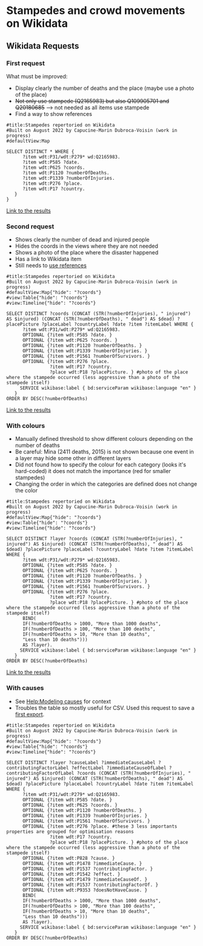# Stampedes and crowd movements on Wikidata

## Wikidata Requests
### First request
What must be improved:
* Display clearly the number of deaths and the place (maybe use a photo of the place)
* ~~Not only use stampede (Q2165983) but also Q109905701 and Q20180685~~ --> not needed as all items use stampede
* Find a way to show references

```SPARQL
#title:Stampedes repertoried on Wikidata
#Built on August 2022 by Capucine-Marin Dubroca-Voisin (work in progress)
#defaultView:Map

SELECT DISTINCT * WHERE {
      ?item wdt:P31/wdt:P279* wd:Q2165983.
      ?item wdt:P585 ?date.
      ?item wdt:P625 ?coords.
      ?item wdt:P1120 ?numberOfDeaths.
      ?item wdt:P1339 ?numberOfInjuries.
      ?item wdt:P276 ?place.
      ?item wdt:P17 ?country.
   }
}
```
[Link to the results](https://w.wiki/5ZtQ)

### Second request
* Shows clearly the number of dead and injured people
* Hides the coords in the views where they are not needed
* Shows a photo of the place where the disaster happened
* Has a link to Wikidata item
* Still needs to [use references](https://www.wikidata.org/wiki/Wikidata:SPARQL_query_service/queries#Properties_most_often_applied_to_references)

```SPARQL
#title:Stampedes repertoried on Wikidata
#Built on August 2022 by Capucine-Marin Dubroca-Voisin (work in progress)
#defaultView:Map{"hide": "?coords"}
#view:Table{"hide": "?coords"}
#view:Timeline{"hide": "?coords"}

SELECT DISTINCT ?coords (CONCAT (STR(?numberOfInjuries), " injured") AS $injured) (CONCAT (STR(?numberOfDeaths), " dead") AS $dead) ?placePicture ?placeLabel ?countryLabel ?date ?item ?itemLabel WHERE {
      ?item wdt:P31/wdt:P279* wd:Q2165983.
      OPTIONAL {?item wdt:P585 ?date. }
      OPTIONAL {?item wdt:P625 ?coords. }
      OPTIONAL {?item wdt:P1120 ?numberOfDeaths. }
      OPTIONAL {?item wdt:P1339 ?numberOfInjuries. }
      OPTIONAL {?item wdt:P1561 ?numberOfSurvivors. }
      OPTIONAL {?item wdt:P276 ?place.
                ?item wdt:P17 ?country.
                ?place wdt:P18 ?placePicture. } #photo of the place where the stampede occurred (less aggressive than a photo of the stampede itself)
     SERVICE wikibase:label { bd:serviceParam wikibase:language "en" }
   }
ORDER BY DESC(?numberOfDeaths)
```
[Link to the results](https://w.wiki/5Zum)

### With colours
* Manually defined threshold to show different colours depending on the number of deaths
* Be careful: Mina (2411 deaths, 2015) is not shown because one event in a layer may hide some other in different layers
* Did not found how to specify the colour for each category (looks it's hard-coded) it does not match the importance (red for smaller stampedes)
* Changing the order in which the categories are defined does not change the color

```SPARQL
#title:Stampedes repertoried on Wikidata
#Built on August 2022 by Capucine-Marin Dubroca-Voisin (work in progress)
#defaultView:Map{"hide": "?coords"}
#view:Table{"hide": "?coords"}
#view:Timeline{"hide": "?coords"}

SELECT DISTINCT ?layer ?coords (CONCAT (STR(?numberOfInjuries), " injured") AS $injured) (CONCAT (STR(?numberOfDeaths), " dead") AS $dead) ?placePicture ?placeLabel ?countryLabel ?date ?item ?itemLabel WHERE {
      ?item wdt:P31/wdt:P279* wd:Q2165983.
      OPTIONAL {?item wdt:P585 ?date. }
      OPTIONAL {?item wdt:P625 ?coords. }
      OPTIONAL {?item wdt:P1120 ?numberOfDeaths. }
      OPTIONAL {?item wdt:P1339 ?numberOfInjuries. }
      OPTIONAL {?item wdt:P1561 ?numberOfSurvivors. }
      OPTIONAL {?item wdt:P276 ?place.
                ?item wdt:P17 ?country.
                ?place wdt:P18 ?placePicture. } #photo of the place where the stampede occurred (less aggressive than a photo of the stampede itself)
      BIND(
      IF(?numberOfDeaths > 1000, "More than 1000 deaths",
      IF(?numberOfDeaths > 100, "More than 100 deaths",
      IF(?numberOfDeaths > 10, "More than 10 deaths",
      "Less than 10 deaths")))
      AS ?layer).
     SERVICE wikibase:label { bd:serviceParam wikibase:language "en" }
   }
ORDER BY DESC(?numberOfDeaths)
```
[Link to the results](https://w.wiki/5Zv4)

### With causes
* See [Help:Modeling causes](https://www.wikidata.org/wiki/Help:Modeling_causes) for context
* Troubles the table so mostly useful for CSV. Used this request to save a [first export](StampedeWikidataExport_20220814.csv).
```SPARQL
#title:Stampedes repertoried on Wikidata
#Built on August 2022 by Capucine-Marin Dubroca-Voisin (work in progress)
#defaultView:Map{"hide": "?coords"}
#view:Table{"hide": "?coords"}
#view:Timeline{"hide": "?coords"}

SELECT DISTINCT ?layer ?causeLabel ?immediateCauseLabel ?contributingFactorLabel ?effectLabel ?immediateCauseOfLabel ?contributingFactorOfLabel ?coords (CONCAT (STR(?numberOfInjuries), " injured") AS $injured) (CONCAT (STR(?numberOfDeaths), " dead") AS $dead) ?placePicture ?placeLabel ?countryLabel ?date ?item ?itemLabel WHERE {
      ?item wdt:P31/wdt:P279* wd:Q2165983.
      OPTIONAL {?item wdt:P585 ?date. }
      OPTIONAL {?item wdt:P625 ?coords. }
      OPTIONAL {?item wdt:P1120 ?numberOfDeaths. }
      OPTIONAL {?item wdt:P1339 ?numberOfInjuries. }
      OPTIONAL {?item wdt:P1561 ?numberOfSurvivors. }
      OPTIONAL {?item wdt:P276 ?place. #these 3 less importants properties are grouped for optimisation reasons
                ?item wdt:P17 ?country.
                ?place wdt:P18 ?placePicture. } #photo of the place where the stampede occurred (less aggressive than a photo of the stampede itself)
      OPTIONAL {?item wdt:P828 ?cause. }
      OPTIONAL {?item wdt:P1478 ?immediateCause. }
      OPTIONAL {?item wdt:P1537 ?contributingFactor. }
      OPTIONAL {?item wdt:P1542 ?effect. }
      OPTIONAL {?item wdt:P1479 ?immediateCauseOf. }
      OPTIONAL {?item wdt:P1537 ?contributingFactorOf. }
      OPTIONAL {?item wdt:P9353 ?doesNotHaveCause. }
      BIND(
      IF(?numberOfDeaths > 1000, "More than 1000 deaths",
      IF(?numberOfDeaths > 100, "More than 100 deaths",
      IF(?numberOfDeaths > 10, "More than 10 deaths",
      "Less than 10 deaths")))
      AS ?layer).
     SERVICE wikibase:label { bd:serviceParam wikibase:language "en" }
   }
ORDER BY DESC(?numberOfDeaths)
```
